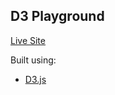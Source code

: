 ## D3 Playground

[Live Site](https://lukecartledge.github.io/d3_playground/)

Built using:
- [D3.js](https://d3js.org/)
